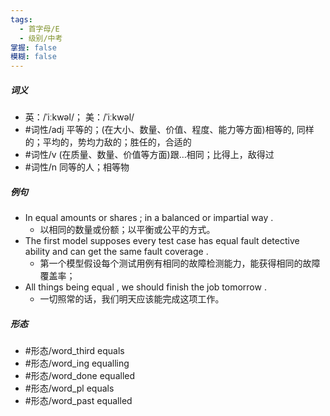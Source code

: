```yaml
---
tags:
  - 首字母/E
  - 级别/中考
掌握: false
模糊: false
---
```

##### 词义
- 英：/ˈiːkwəl/； 美：/ˈiːkwəl/
- #词性/adj  平等的；(在大小、数量、价值、程度、能力等方面)相等的, 同样的；平均的，势均力敌的；胜任的，合适的
- #词性/v  (在质量、数量、价值等方面)跟…相同；比得上，敌得过
- #词性/n  同等的人；相等物
##### 例句
- In equal amounts or shares ; in a balanced or impartial way .
	- 以相同的数量或份额；以平衡或公平的方式。
- The first model supposes every test case has equal fault detective ability and can get the same fault coverage .
	- 第一个模型假设每个测试用例有相同的故障检测能力，能获得相同的故障覆盖率；
- All things being equal , we should finish the job tomorrow .
	- 一切照常的话，我们明天应该能完成这项工作。
##### 形态
- #形态/word_third equals
- #形态/word_ing equalling
- #形态/word_done equalled
- #形态/word_pl equals
- #形态/word_past equalled

